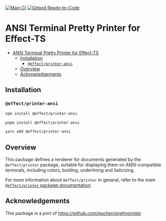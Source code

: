 [![Main CI](https://github.com/Effect-TS/printer/actions/workflows/main.yml/badge.svg)](https://github.com/Effect-TS/printer/actions/workflows/main.yml)
[![Gitpod Ready-to-Code](https://img.shields.io/badge/Gitpod-ready--to--code-908a85?logo=gitpod)](https://gitpod.io/#https://github.com/Effect-TS/printer)

# ANSI Terminal Pretty Printer for Effect-TS

- [ANSI Terminal Pretty Printer for Effect-TS](#ansi-terminal-pretty-printer-for-effect-ts)
  - [Installation](#installation)
    - [`@effect/printer-ansi`](#effectprinter-ansi)
  - [Overview](#overview)
  - [Acknowledgements](#acknowledgements)

## Installation

### `@effect/printer-ansi`

```bash
npm install @effect/printer-ansi
```

```bash
pnpm install @effect/printer-ansi
```

```bash
yarn add @effect/printer-ansi
```

## Overview

This package defines a renderer for documents generated by the `@effect/printer` package, suitable for displaying them on ANSI-compatible terminals, including colors, bolding, underlining and italicizing.

For more information about `@effect/printer` in general, refer to the main [`@effect/printer` package documentation](../printer/README.md).

## Acknowledgements

This package is a port of https://github.com/quchen/prettyprinter
